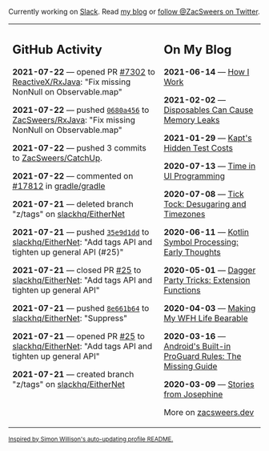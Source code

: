 Currently working on [Slack](https://slack.com/). Read [my blog](https://zacsweers.dev/) or [follow @ZacSweers on Twitter](https://twitter.com/ZacSweers).

<table><tr><td valign="top" width="60%">

## GitHub Activity
<!-- githubActivity starts -->
**2021-07-22** — opened PR [#7302](https://api.github.com/repos/ReactiveX/RxJava/pulls/7302) to [ReactiveX/RxJava](https://api.github.com/repos/ReactiveX/RxJava): "Fix missing NonNull on Observable.map"

**2021-07-22** — pushed [`0680a456`](https://github.com/ZacSweers/RxJava/commit/0680a45690500a92f48cdc774bd351c8f1b94097) to [ZacSweers/RxJava](https://api.github.com/repos/ZacSweers/RxJava): "Fix missing NonNull on Observable.map"

**2021-07-22** — pushed 3 commits to [ZacSweers/CatchUp](https://api.github.com/repos/ZacSweers/CatchUp).

**2021-07-22** — commented on [#17812](https://github.com/gradle/gradle/issues/17812#issuecomment-885189423) in [gradle/gradle](https://api.github.com/repos/gradle/gradle)

**2021-07-21** — deleted branch "z/tags" on [slackhq/EitherNet](https://api.github.com/repos/slackhq/EitherNet)

**2021-07-21** — pushed [`35e9d1dd`](https://github.com/slackhq/EitherNet/commit/35e9d1ddaab5f9077bc8f42eb6f74e5adb412694) to [slackhq/EitherNet](https://api.github.com/repos/slackhq/EitherNet): "Add tags API and tighten up general API (#25)"

**2021-07-21** — closed PR [#25](https://api.github.com/repos/slackhq/EitherNet/pulls/25) to [slackhq/EitherNet](https://api.github.com/repos/slackhq/EitherNet): "Add tags API and tighten up general API"

**2021-07-21** — pushed [`8e661b64`](https://github.com/slackhq/EitherNet/commit/8e661b647f64231d0dffea8d57c5f88323df37e3) to [slackhq/EitherNet](https://api.github.com/repos/slackhq/EitherNet): "Suppress"

**2021-07-21** — opened PR [#25](https://api.github.com/repos/slackhq/EitherNet/pulls/25) to [slackhq/EitherNet](https://api.github.com/repos/slackhq/EitherNet): "Add tags API and tighten up general API"

**2021-07-21** — created branch "z/tags" on [slackhq/EitherNet](https://api.github.com/repos/slackhq/EitherNet)
<!-- githubActivity ends -->
</td><td valign="top" width="40%">

## On My Blog
<!-- blog starts -->
**2021-06-14** — [How I Work](https://www.zacsweers.dev/how-i-work/)

**2021-02-02** — [Disposables Can Cause Memory Leaks](https://www.zacsweers.dev/disposables-can-cause-memory-leaks/)

**2021-01-29** — [Kapt's Hidden Test Costs](https://www.zacsweers.dev/kapts-hidden-test-costs/)

**2020-07-13** — [Time in UI Programming](https://www.zacsweers.dev/time-in-ui/)

**2020-07-08** — [Tick Tock: Desugaring and Timezones](https://www.zacsweers.dev/ticktock-desugaring-timezones/)

**2020-06-11** — [Kotlin Symbol Processing: Early Thoughts](https://www.zacsweers.dev/kotlin-symbol-processor-early-thoughts/)

**2020-05-01** — [Dagger Party Tricks: Extension Functions](https://www.zacsweers.dev/dagger-party-tricks-extension-functions/)

**2020-04-03** — [Making My WFH Life Bearable](https://www.zacsweers.dev/making-wfh-life-bearable/)

**2020-03-16** — [Android's Built-in ProGuard Rules: The Missing Guide](https://www.zacsweers.dev/android-proguard-rules/)

**2020-03-09** — [Stories from Josephine](https://www.zacsweers.dev/stories-from-josephine/)
<!-- blog ends -->
More on [zacsweers.dev](https://zacsweers.dev/)
</td></tr></table>

<sub><a href="https://simonwillison.net/2020/Jul/10/self-updating-profile-readme/">Inspired by Simon Willison's auto-updating profile README.</a></sub>